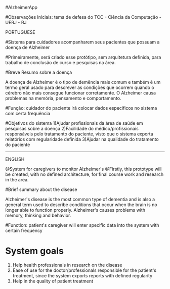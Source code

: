 #AlzheimerApp

#Observações Iniciais: tema de defesa do TCC - Ciência da Computação - UERJ - RJ

PORTUGUESE

 #Sistema para cuidadores acompanharem seus pacientes que possuam a doença de Alzheimer
 
 #Primeiramente, será criado esse protótipo, sem arquitetura definida, para trabalho de conclusão de curso e pesquisas na área.
 
 #Breve Resumo sobre a doença
 
 A doença de Alzheimer é o tipo de demência mais comum e também é um termo geral usado para descrever as condições que ocorrem quando o cérebro não mais consegue funcionar corretamente. O Alzheimer causa problemas na memória, pensamento e comportamento.
 

#Função: cuidador do paciente irá colocar dados especificos no sistema com certa frequência

#Objetivos do sistema
1)Ajudar profissionais da área de saúde em pesquisas sobre a doença
2)Facilidade do médico/profissionais responsáveis pelo tratamento do paciente, visto que o sistema exporta relatórios com regularidade definida
3)Ajudar na qualidade do tratamento do paciente

--------------------------------------------------------------------------------------------------------------------------------------------------------
ENGLISH

@System for caregivers to monitor Alzheimer's
 @Firstly, this prototype will be created, with no defined architecture, for final course work and research in the area.
 
 #Brief summary about the disease
 
 Alzheimer's disease is the most common type of dementia and is also a general term used to describe conditions that occur when the brain is no longer able to function properly. Alzheimer's causes problems with memory, thinking and behavior.
 

#Function: patient's caregiver will enter specific data into the system with certain frequency

# System goals
1) Help health professionals in research on the disease
2) Ease of use for the doctor/professionals responsible for the patient's treatment, since the system exports reports with defined regularity
3) Help in the quality of patient treatment
